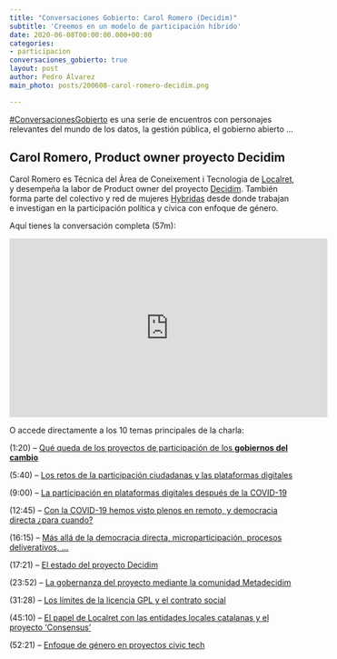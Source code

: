 ```yaml
---
title: "Conversaciones Gobierto: Carol Romero (Decidim)"
subtitle: 'Creemos en un modelo de participación híbrido'
date: 2020-06-08T00:00:00.000+00:00
categories:
- participacion
conversaciones_gobierto: true
layout: post
author: Pedro Álvarez
main_photo: posts/200608-carol-romero-decidim.png

---
```


[#ConversacionesGobierto](/conversaciones/) es una serie de encuentros con personajes relevantes del mundo de los datos, la gestión pública, el gobierno abierto ...

## Carol Romero, Product owner proyecto Decidim

Carol Romero es Técnica del Àrea de Coneixement i Tecnologia de [Localret](https://www.localret.cat/), y desempeña la labor de Product owner del proyecto [Decidim](https://decidim.org/). También forma parte del colectivo y red de mujeres [Hybridas](http://comunicacion.ethicoo.org/hybridas/) desde donde trabajan e investigan en la participación política y cívica con enfoque de género.

Aquí tienes la conversación completa (57m):

<div class="video_wrapper bigger">
<iframe width="560" height="315" src="https://www.youtube.com/embed/Vl-gNM6FInM" frameborder="0" allow="accelerometer; autoplay; encrypted-media; gyroscope; picture-in-picture" allowfullscreen></iframe>
</div>

O accede directamente a los 10 temas principales de la charla:

(1:20) – [Qué queda de los proyectos de participación de los **gobiernos del cambio**](https://youtu.be/Vl-gNM6FInM?t=81)

(5:40) – [Los retos de la participación ciudadanas y las plataformas digitales](https://youtu.be/Vl-gNM6FInM?t=340)

(9:00) – [La participación en plataformas digitales después de la COVID-19](https://youtu.be/Vl-gNM6FInM?t=540)

(12:45) – [Con la COVID-19 hemos visto plenos en remoto, y democracia directa ¿para cuando?](https://youtu.be/Vl-gNM6FInM?t=765)

(16:15) – [Más allá de la democracia directa, microparticipación, procesos deliverativos, ...](https://youtu.be/Vl-gNM6FInM?t=975)

(17:21) – [El estado del proyecto Decidim](https://youtu.be/Vl-gNM6FInM?t=1047)

(23:52) – [La gobernanza del proyecto mediante la comunidad Metadecidim](https://youtu.be/Vl-gNM6FInM?t=1552)

(31:28) – [Los límites de la licencia GPL y el contrato social](https://youtu.be/Vl-gNM6FInM?t=1888)

(45:10) – [El papel de Localret con las entidades locales catalanas y el proyecto ‘Consensus’](https://youtu.be/Vl-gNM6FInM?t=2710)

(52:21) – [Enfoque de género en proyectos civic tech](https://youtu.be/Vl-gNM6FInM?t=3025)

